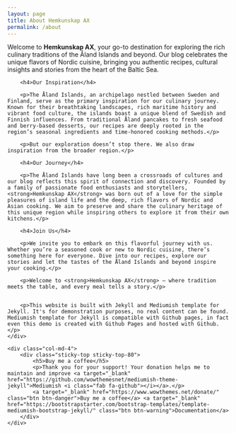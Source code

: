 ```yaml
---
layout: page
title: About Hemkunskap AX
permalink: /about
---
```


<div class="row justify-content-between">
    <div class="col-md-8 pr-5">
        <p>Welcome to <strong>Hemkunskap AX</strong>, your go-to destination for exploring the rich culinary traditions of the Åland Islands and beyond. Our blog celebrates the unique flavors of Nordic cuisine, bringing you authentic recipes, cultural insights and stories from the heart of the Baltic Sea.</p> 

        <h4>Our Inspiration</h4>

        <p>The Åland Islands, an archipelago nestled between Sweden and Finland, serve as the primary inspiration for our culinary journey. Known for their breathtaking landscapes, rich maritime history and vibrant food culture, the islands boast a unique blend of Swedish and Finnish influences. From traditional Åland pancakes to fresh seafood and berry-based desserts, our recipes are deeply rooted in the region’s seasonal ingredients and time-honored cooking methods.</p>

        <p>But our exploration doesn’t stop there. We also draw inspiration from the broader region.</p>

        <h4>Our Journey</h4>

        <p>The Åland Islands have long been a crossroads of cultures and our blog reflects this spirit of connection and discovery. Founded by a family of passionate food enthusiasts and storytellers, <strong>Hemkunskap AX</strong> was born out of a love for the simple pleasures of island life and the deep, rich flavors of Nordic and Asian cooking. We aim to preserve and share the culinary heritage of this unique region while inspiring others to explore it from their own kitchens.</p>

        <h4>Join Us</h4>

        <p>We invite you to embark on this flavorful journey with us. Whether you’re a seasoned cook or new to Nordic cuisine, there’s something here for everyone. Dive into our recipes, explore our stories and let the tastes of the Åland Islands and beyond inspire your cooking.</p>

        <p>Welcome to <strong>Hemkunskap AX</strong> — where tradition meets the table, and every meal tells a story.</p>


        <p>This website is built with Jekyll and Mediumish template for Jekyll. It's for demonstration purposes, no real content can be found. Mediumish template for Jekyll is compatible with Github pages, in fact even this demo is created with Github Pages and hosted with Github.</p>
    </div>

    <div class="col-md-4">
        <div class="sticky-top sticky-top-80">
            <h5>Buy me a coffee</h5>
            <p>Thank you for your support! Your donation helps me to maintain and improve <a target="_blank" href="https://github.com/wowthemesnet/mediumish-theme-jekyll">Mediumish <i class="fab fa-github"></i></a>.</p>
            <a target="_blank" href="https://www.wowthemes.net/donate/" class="btn btn-danger">Buy me a coffee</a> <a target="_blank" href="https://bootstrapstarter.com/bootstrap-templates/template-mediumish-bootstrap-jekyll/" class="btn btn-warning">Documentation</a>
        </div>
    </div>
</div>
